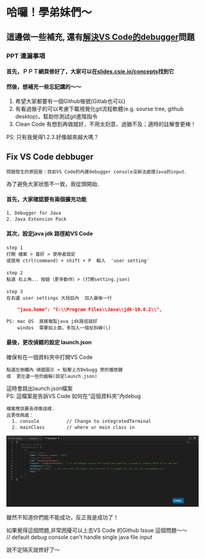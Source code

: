 # 哈囉！學弟妹們～

## 這邊做一些補充, 還有[解決VS Code的debugger](#fix-vs-code-debbuger)問題

### PPT 遺漏事項  

#### 首先，ＰＰＴ網頁修好了，大家可以在[slides.csie.io/concepts](https://slides.csie.io/concepts)找到它

#### 然後，想補充一些忘記講的～～

1. 希望大家都要有一個Github帳號(Gitlab也可以)
2. 有看過猴子的可以考慮下載視覺化git流程軟體(e.g. sourse tree, github desktop)，幫助你測試git進階指令
3. Clean Code 有想到再做就好，不用太刻意、過猶不及；適時的註解會更棒！  

PS: 只有我覺得1.2.3.好像越來越大嗎？

## Fix VS Code debbuger

    問題發生的原因是：目前VS Code的內建debugger console沒辦法處理Java的input．  
  
  為了避免大家狀態不一致，我從頭開始．  

#### 首先，大家確認要有兩個擴充功能

    1. Debugger for Java  
    2. Java Extension Pack  

#### 其次，設定java jdk 路徑給VS Code

    step 1  
    打開 檔案 > 喜好 > 使用者設定  
    或使用 ctrl(command) + shift + P  輸入  'user setting'  
      
    step 2
    點選 右上角．．．按鈕（更多動作）> (打開setting.json)
      
    step 3  
    在右邊 user settings 大括弧內  加入最後一行
```json
    "java.home": "C:\\Program Files\\Java\\jdk-10.0.2\\",
```
    PS: mac OS  直接複製java jdk路徑就好
        windos  需要如上面，多加入一個反斜線(\)

#### 最後，更改偵錯的設定 launch.json  

確保有在一個資料夾中打開VS Code  

    點選左側欄內 偵錯圖示 > 點擊上方Debugg 旁的播放鍵
    或  更左邊一些的齒輪(設定launch.json)

這時會跳出launch.json檔案  
PS: 這檔案是告訴VS Code 如何在“這個資料夾”內debug  

    檔案應該要長得像這樣．
    且更改兩處：
      1. console          // Change to integratedTerminal
      2. mainClass        // where ur main class in

![launch.json](./launch.png)

雖然不知道你們能不能成功，反正我是成功了！  

如果覺得這個問題,非常困擾可以上去VS Code 的Github Issue 這個問題～～  
// default debug console can't handle single java file input

說不定隔天就修好了～
